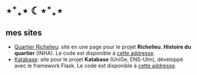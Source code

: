 # ⋆⁺₊⋆ ☾⋆⁺₊⋆

## mes sites
- [Quartier Richelieu](https://quartier-richelieu.inha.fr): site en une page pour le projet **Richelieu. Histoire du quartier** (INHA). Le code est disponible à [cette addresse](https://gitlab.inha.fr/snr/rich.data/application_presentation).
- [Katabase](https://katabase.huma-num.fr/): site pour le projet **Katabase** (UniGe, ENS-Ulm), développé avec le framework Flask. Le code est disponible à [cette addresse](https://github.com/katabase/Application).
